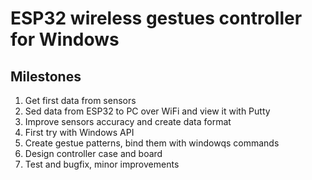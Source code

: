 # ESP32 wireless gestues controller for Windows
## Milestones
1. Get first data from sensors
2. Sed data from ESP32 to PC over WiFi and view it with Putty
3. Improve sensors accuracy and create data format
4. First try with Windows API
5. Create gestue patterns, bind them with windowqs commands
6. Design controller case and board
7. Test and bugfix, minor improvements
